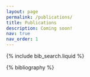 ```yaml
---
layout: page
permalink: /publications/
title: Publications
description: Coming soon!
nav: true
nav_order: 1
---
```


<!-- _pages/publications.md -->

<!-- Bibsearch Feature -->

{% include bib_search.liquid %}

<div class="publications">

{% bibliography %}

</div> 
